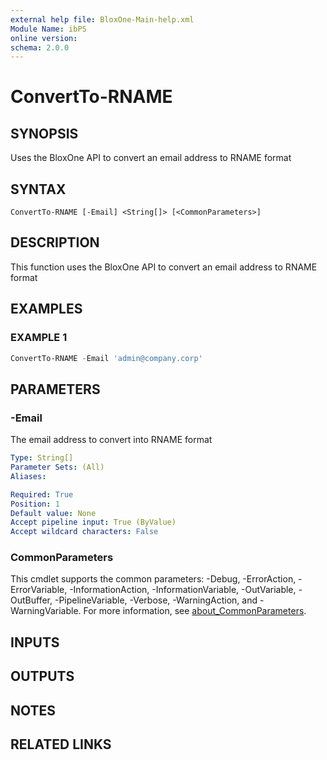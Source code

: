 ```yaml
---
external help file: BloxOne-Main-help.xml
Module Name: ibPS
online version:
schema: 2.0.0
---
```


# ConvertTo-RNAME

## SYNOPSIS
Uses the BloxOne API to convert an email address to RNAME format

## SYNTAX

```
ConvertTo-RNAME [-Email] <String[]> [<CommonParameters>]
```

## DESCRIPTION
This function uses the BloxOne API to convert an email address to RNAME format

## EXAMPLES

### EXAMPLE 1
```powershell
ConvertTo-RNAME -Email 'admin@company.corp'
```

## PARAMETERS

### -Email
The email address to convert into RNAME format

```yaml
Type: String[]
Parameter Sets: (All)
Aliases:

Required: True
Position: 1
Default value: None
Accept pipeline input: True (ByValue)
Accept wildcard characters: False
```

### CommonParameters
This cmdlet supports the common parameters: -Debug, -ErrorAction, -ErrorVariable, -InformationAction, -InformationVariable, -OutVariable, -OutBuffer, -PipelineVariable, -Verbose, -WarningAction, and -WarningVariable. For more information, see [about_CommonParameters](http://go.microsoft.com/fwlink/?LinkID=113216).

## INPUTS

## OUTPUTS

## NOTES

## RELATED LINKS
